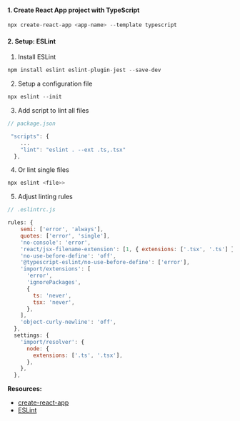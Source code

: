 #### 1. Create React App project with TypeScript
```js
npx create-react-app <app-name> --template typescript
```
#### 2. Setup: ESLint

1. Install ESLint
```js
npm install eslint eslint-plugin-jest --save-dev
```
2. Setup a configuration file
```js
npx eslint --init
```
3. Add script to lint all files
```js
// package.json

 "scripts": {
    ...
    "lint": "eslint . --ext .ts,.tsx"
  },
```
4. Or lint single files
```js
npx eslint <file>>
```
5. Adjust linting rules

```js
// .eslintrc.js

rules: {
    semi: ['error', 'always'],
    quotes: ['error', 'single'],
    'no-console': 'error',
    'react/jsx-filename-extension': [1, { extensions: ['.tsx', '.ts'] }],
    'no-use-before-define': 'off',
    '@typescript-eslint/no-use-before-define': ['error'],
    'import/extensions': [
      'error',
      'ignorePackages',
      {
        ts: 'never',
        tsx: 'never',
      },
    ],
    'object-curly-newline': 'off',
  },
  settings: {
    'import/resolver': {
      node: {
        extensions: ['.ts', '.tsx'],
      },
    },
  },
```

**Resources:**
- [create-react-app](https://create-react-app.dev/docs/adding-typescript)
- [ESLint](https://eslint.org/docs/user-guide/getting-started)
